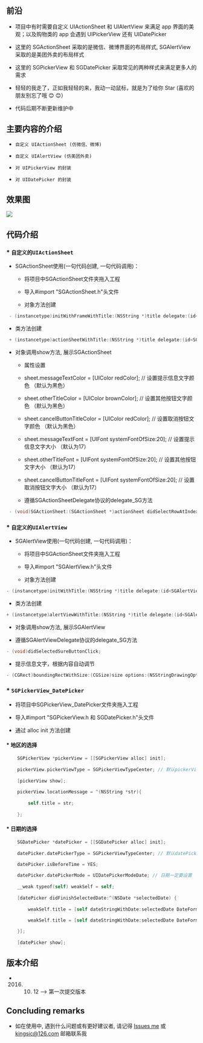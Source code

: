 
## 前沿

* 项目中有时需要自定义 UIActionSheet 和 UIAlertView 来满足 app 界面的美观；以及购物类的 app 会遇到 UIPickerView 还有 UIDatePicker

* 这里的 SGActionSheet 采取的是微信、微博界面的布局样式,  SGAlertView 采取的是美团外卖的布局样式

* 这里的 SGPickerView 和 SGDatePicker 采取常见的两种样式来满足更多人的需求

* 轻轻的我走了，正如我轻轻的来，我动一动鼠标，就是为了给你 Star (喜欢的朋友别忘了哦 😊 😊）

* 代码后期不断更新维护中


## 主要内容的介绍

* `自定义 UIActionSheet (仿微信、微博)`<br>

* `自定义 UIAlertView (仿美团外卖)`<br>

* `对 UIPickerView 的封装`<br>

* `对 UIDatePicker 的封装`<br>


## 效果图

![](https://github.com/kingsic/SGPopupView/raw/master/Gif/sorgle.gif) 


## 代码介绍

### * `自定义的UIActionSheet`<br>

* SGActionSheet使用(一句代码创建, 一句代码调用)：

  * 将项目中SGActionSheet文件夹拖入工程

  * 导入#import "SGActionSheet.h"头文件

  * 对象方法创建
```Objective-C
 - (instancetype)initWithFrameWithTitle:(NSString *)title delegate:(id<SGActionSheetDelegate>)delegate cancelButtonTitle:(NSString *)cancelButtonTitle otherButtonTitleArray:(NSArray *)otherButtonTitleArray 
```

  * 类方法创建
```Objective-C
 + (instancetype)actionSheetWithTitle:(NSString *)title delegate:(id<SGActionSheetDelegate>)delegate cancelButtonTitle:(NSString *)cancelButtonTitle otherButtonTitleArray:(NSArray *)otherButtonTitleArray
```

* 对象调用show方法, 展示SGActionSheet

  * 属性设置

   * sheet.messageTextColor = [UIColor redColor]; // 设置提示信息文字颜色 （默认为黑色）
 
   * sheet.otherTitleColor = [UIColor brownColor]; // 设置其他按钮文字颜色 （默认为黑色）

   * sheet.cancelButtonTitleColor = [UIColor redColor]; // 设置取消按钮文字颜色 （默认为黑色）

   * sheet.messageTextFont = [UIFont systemFontOfSize:20];  // 设置提示信息文字大小 （默认为17）

   * sheet.otherTitleFont = [UIFont systemFontOfSize:20];  // 设置其他按钮文字大小 （默认为17）

   * sheet.cancelButtonTitleFont = [UIFont systemFontOfSize:20];  // 设置取消按钮文字大小 （默认为17）

   * 遵循SGActionSheetDelegate协议的delegate_SG方法
```Objective-C
 - (void)SGActionSheet:(SGActionSheet *)actionSheet didSelectRowAtIndexPath:(NSInteger)indexPath；
```

### * `自定义的UIAlertView`<br>

* SGAlertView使用(一句代码创建, 一句代码调用)：

  * 将项目中SGActionSheet文件夹拖入工程

  * 导入#import "SGAlertView.h"头文件

  * 对象方法创建
```Objective-C
- (instancetype)initWithTitle:(NSString *)title delegate:(id<SGAlertViewDelegate>)delegate contentTitle:(NSString *)contentTitle alertViewBottomViewType:(SGAlertViewBottomViewType)alertViewBottomViewType;
```

  * 类方法创建
```Objective-C
+ (instancetype)alertViewWithTitle:(NSString *)title delegate:(id<SGAlertViewDelegate>)delegate contentTitle:(NSString *)contentTitle alertViewBottomViewType:(SGAlertViewBottomViewType)alertViewBottomViewType;
```

* 对象调用show方法, 展示SGAlertView

 * 遵循SGAlertViewDelegate协议的delegate_SG方法

```Objective-C
- (void)didSelectedSureButtonClick;
```

* 提示信息文字，根据内容自动调节
```Objective-C
- (CGRect)boundingRectWithSize:(CGSize)size options:(NSStringDrawingOptions)options attributes:(nullable NSDictionary *)attributes context:(nullable NSStringDrawingContext *)context;
```

### * `SGPickerView_DatePicker`<br>

* 将项目中SGPickerView_DatePicker文件夹拖入工程

* 导入#import "SGPickerView.h 和 SGDatePicker.h"头文件

* 通过 alloc init 方法创建

####   * 地区的选择
```Objective-C
    SGPickerView *pickerView = [[SGPickerView alloc] init];
    
    pickerView.pickerViewType = SGPickerViewTypeCenter; // 默认pickerViewType为SGPickerViewTypeBottom， 要想 pickerViewType 属性起到作用， 一定要在对象方法 show 之前设置
    
    [pickerView show];
    
    pickerView.locationMessage = ^(NSString *str){
    
        self.title = str;
    
    };
```

####   * 日期的选择
```Objective-C
    SGDatePicker *datePicker = [[SGDatePicker alloc] init];
    
    datePicker.datePickerType = SGPickerViewTypeCenter; // 默认datePickerType为SGPickerViewTypeBottom， 要想日期设置起到作用：一定设在 datePickerMode 属性之前设置

    datePicker.isBeforeTime = YES; 
    
    datePicker.datePickerMode = UIDatePickerModeDate; // 日期一定要设置
    
    __weak typeof(self) weakSelf = self;
    
    [datePicker didFinishSelectedDate:^(NSDate *selectedDate) {
    
        weakSelf.title = [self dateStringWithDate:selectedDate DateFormat:@"yyyy年MM月dd日"]; // 日期设置
        
        weakSelf.title = [self dateStringWithDate:selectedDate DateFormat:@"MM月dd日 HH:mm"]; // 时间设置

    }];
    
    [datePicker show];
```


## 版本介绍

* 2016. 10. 12 --> 第一次提交版本


## Concluding remarks

* 如在使用中, 遇到什么问题或有更好建议者, 请记得 [Issues me](https://github.com/kingsic/SGPopupView/issues) 或 kingsic@126.com 邮箱联系我
